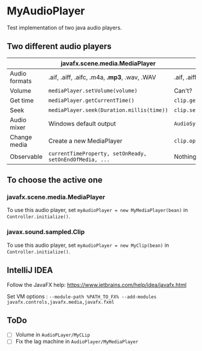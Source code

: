 # MyAudioPlayer
 Test implementation of two java audio players.
 
## Two different audio players

| | javafx.scene.media.MediaPlayer | javax.sound.sampled.Clip |
| ------ | ------ | ------ |
| Audio formats | .aif, .aiff, .aifc, .m4a, **.mp3**, .wav, .WAV | .aif, .aiff, .aifc, .m4a, .wav, .WAV |
| Volume | `mediaPlayer.setVolume(volume)` | Can't? |
| Get time | `mediaPlayer.getCurrentTime()` | `clip.getMicrosecondPosition()` |
| Seek | `mediaPlayer.seek(Duration.millis(time))` | `clip.setMicrosecondPosition((long) (time*1000))` |
| Audio mixer | Windows default output | `AudioSystem.getClip(mixerInfo)` |
| Change media | Create a new MediaPlayer | `clip.open(AudioSystem.getAudioInputStream(musicFile));` |
| Observable | `currentTimeProperty, setOnReady, setOnEndOfMedia, ...` | Nothing? |

## To choose the active one
### javafx.scene.media.MediaPlayer
To use this audio player, set `myAudioPlayer = new MyMediaPlayer(bean)` in `Controller.initialize()`.
### javax.sound.sampled.Clip
To use this audio player, set `myAudioPlayer = new MyClip(bean)` in `Controller.initialize()`.

## IntelliJ IDEA
Follow the JavaFX help: <https://www.jetbrains.com/help/idea/javafx.html>

Set VM options : `--module-path %PATH_TO_FX% --add-modules javafx.controls,javafx.media,javafx.fxml`

## ToDo
- [ ] Volume in `AudioPLayer/MyCLip`
- [ ] Fix the lag machine in `AudioPlayer/MyMediaPlayer`
